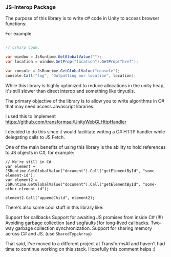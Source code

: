 ### JS-Interop Package

The purpose of this library is to write c# code in Unity to access browser functions:

For example 

```csharp

// csharp code.

var window = JsRuntime.GetGlobalValue("");
var location = window.GetProp("location").GetProp("href");

var console = JsRuntime.GetGlobalValue("console");
console.Call("log", "Outputting our location", location);
```

While this library is highly optimized to reduce allocations in the unity heap, it's still slower than direct interop and something like tinyutils.

The primary objective of the library is to allow you to write algorithms in C# that may need access Javascript libraries.

I used this to implement https://github.com/transformsai/UnityWebGLHttpHandler

I decided to do this since it would facilitate writing a C# HTTP handler while delegating calls to JS Fetch. 

One of the main benefits of using this library is the ability to hold references to JS objects in C#, for example:

```
// We're still in C#
var element =  JSRuntime.GetGlobalValue("document").Call("getElementById", "some-element-id");
var element2 =  JSRuntime.GetGlobalValue("document").Call("getElementById", "some-other-element-id");

element2.Call("appendChild", element2);
```

There's also some cool stuff in this library like:

Support for callbacks
Support for awaiting JS promises from inside C# (!!!)
Avoiding garbage collection (and segfaults )for long-lived callbacks.
Two-way garbage collection synchronization.
Support for sharing memory across C# and JS. (use `SharedTypeArray`)

That said, I've moved to a different project at TransformsAI and haven't had time to continue working on this stack. Hopefully this comment helps :)
